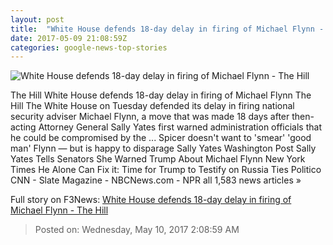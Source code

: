```yaml
---
layout: post
title:  "White House defends 18-day delay in firing of Michael Flynn - The Hill"
date: 2017-05-09 21:08:59Z
categories: google-news-top-stories
---
```


![White House defends 18-day delay in firing of Michael Flynn - The Hill](http://thehill.com/sites/default/files/spicersean_041017gn2_lead.jpg)

The Hill White House defends 18-day delay in firing of Michael Flynn The Hill The White House on Tuesday defended its delay in firing national security adviser Michael Flynn, a move that was made 18 days after then-acting Attorney General Sally Yates first warned administration officials that he could be compromised by the ... Spicer doesn't want to 'smear' 'good man' Flynn — but is happy to disparage Sally Yates Washington Post Sally Yates Tells Senators She Warned Trump About Michael Flynn New York Times He Alone Can Fix it: Time for Trump to Testify on Russia Ties Politico CNN - Slate Magazine - NBCNews.com - NPR all 1,583 news articles »


Full story on F3News: [White House defends 18-day delay in firing of Michael Flynn - The Hill](http://www.f3nws.com/n/TTakkC)

> Posted on: Wednesday, May 10, 2017 2:08:59 AM
